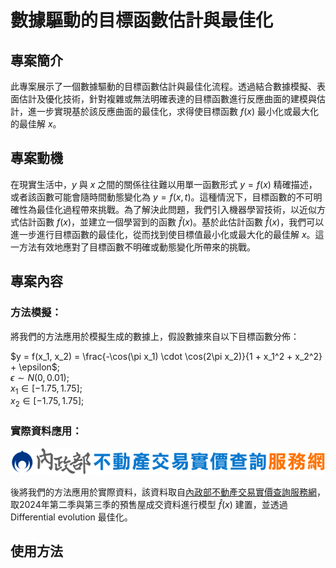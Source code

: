 # 數據驅動的目標函數估計與最佳化
## 專案簡介

此專案展示了一個數據驅動的目標函數估計與最佳化流程。透過結合數據模擬、表面估計及優化技術，針對複雜或無法明確表達的目標函數進行反應曲面的建模與估計，進一步實現基於該反應曲面的最佳化，求得使目標函數 $f(x)$ 最小化或最大化的最佳解 $x$。

## 專案動機

在現實生活中，$y$ 與 $x$ 之間的關係往往難以用單一函數形式 $y = f(x)$ 精確描述，或者該函數可能會隨時間動態變化為 $y = f(x, t)$。這種情況下，目標函數的不可明確性為最佳化過程帶來挑戰。為了解決此問題，我們引入機器學習技術，以近似方式估計函數 $f(x)$，並建立一個學習到的函數 $\hat{f}(x)$。基於此估計函數 $\hat{f}(x)$，我們可以進一步進行目標函數的最佳化，從而找到使目標值最小化或最大化的最佳解 $x$。這一方法有效地應對了目標函數不明確或動態變化所帶來的挑戰。

## 專案內容

### 方法模擬：
將我們的方法應用於模擬生成的數據上，假設數據來自以下目標函數分佈：

$y = f(x_1, x_2) = \frac{-\cos(\pi x_1) \cdot \cos(2\pi x_2)}{1 + x_1^2 + x_2^2} + \epsilon$;  
$\epsilon \sim N(0, 0.01)$;  
$x_1 \in [-1.75, 1.75]$;  
$x_2 \in [-1.75, 1.75]$; 

### 實際資料應用：
![Project Logo](./logo-xs.svg)

後將我們的方法應用於實際資料，該資料取自[內政部不動產交易實價查詢服務網](https://plvr.land.moi.gov.tw/DownloadOpenData)，取2024年第二季與第三季的預售屋成交資料進行模型 $\hat{f}(x)$ 建置，並透過 Differential evolution 最佳化。


## 使用方法
